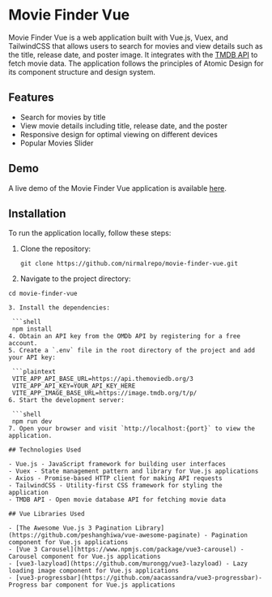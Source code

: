 # Movie Finder Vue

Movie Finder Vue is a web application built with Vue.js, Vuex, and TailwindCSS that allows users to search for movies and view details such as the title, release date, and poster image. It integrates with the [TMDB API](https://developer.themoviedb.org/reference/intro/getting-started) to fetch movie data. The application follows the principles of Atomic Design for its component structure and design system.

## Features

- Search for movies by title
- View movie details including title, release date, and the poster
- Responsive design for optimal viewing on different devices
- Popular Movies Slider

## Demo

A live demo of the Movie Finder Vue application is available [here](https://movie-finder-vue.vercel.app/).

## Installation

To run the application locally, follow these steps:

1. Clone the repository:

   ```shell
   git clone https://github.com/nirmalrepo/movie-finder-vue.git
2. Navigate to the project directory:

  ```shell
  cd movie-finder-vue
  
3. Install the dependencies:

   ```shell
   npm install
4. Obtain an API key from the OMDb API by registering for a free account.
5. Create a `.env` file in the root directory of the project and add your API key:

   ```plaintext
   VITE_APP_API_BASE_URL=https://api.themoviedb.org/3
   VITE_APP_API_KEY=YOUR_API_KEY_HERE
   VITE_APP_IMAGE_BASE_URL=https://image.tmdb.org/t/p/
6. Start the development server:

   ```shell
   npm run dev
7. Open your browser and visit `http://localhost:{port}` to view the application.

## Technologies Used

- Vue.js - JavaScript framework for building user interfaces
- Vuex - State management pattern and library for Vue.js applications
- Axios - Promise-based HTTP client for making API requests
- TailwindCSS - Utility-first CSS framework for styling the application
- TMDB API - Open movie database API for fetching movie data

## Vue Libraries Used

- [The Awesome Vue.js 3 Pagination Library](https://github.com/peshanghiwa/vue-awesome-paginate) - Pagination component for Vue.js applications 
- [Vue 3 Carousel](https://www.npmjs.com/package/vue3-carousel) - Carousel component for Vue.js applications
- [vue3-lazyload](https://github.com/murongg/vue3-lazyload) - Lazy loading image component for Vue.js applications
- [vue3-progressbar](https://github.com/aacassandra/vue3-progressbar)- Progress bar component for Vue.js applications




